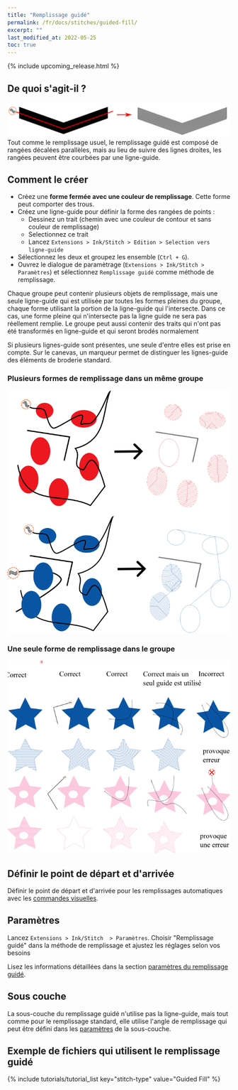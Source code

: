 ```yaml
---
title: "Remplissage guidé"
permalink: /fr/docs/stitches/guided-fill/
excerpt: ""
last_modified_at: 2022-05-25
toc: true
---
```

{% include upcoming_release.html %}

## De quoi s'agit-il ?



![Fill stitch detail](/assets/images/docs/guided-fill-detail.jpg)
Tout comme le remplissage usuel, le remplissage guidé est composé de rangées décalées parallèles, mais au lieu de suivre des lignes droites,  les rangées peuvent être courbées par une ligne-guide.

## Comment le créer

* Créez une **forme fermée avec une couleur de remplissage**. Cette forme  peut comporter des trous.
* Créez une ligne-guide pour définir la forme des rangées de points :
    * Dessinez un trait (chemin avec une couleur de contour et sans couleur de remplissage)
    * Selectionnez ce trait
    * Lancez `Extensions > Ink/Stitch > Edition > Selection vers ligne-guide`
* Sélectionnez les deux et groupez les ensemble (`Ctrl + G`).
* Ouvrez le dialogue de paramètrage (`Extensions > Ink/Stitch > Paramètres`) et sélectionnez `Remplissage guidé` comme méthode de remplissage.

Chaque groupe peut contenir plusieurs objets de remplissage, mais une seule ligne-guide qui est utilisée par toutes les formes pleines du groupe, 
chaque forme utilisant la portion de la ligne-guide qui l'intersecte. Dans ce cas, une forme pleine qui n'intersecte pas la ligne guide ne sera pas réellement remplie. Le groupe peut aussi contenir des traits qui n'ont pas été transformés en ligne-guide et qui seront brodés normalement

Si plusieurs lignes-guide sont présentes, une seule d'entre elles est prise en compte. Sur le canevas, un marqueur permet de distinguer les lignes-guide des éléments de broderie standard.

### Plusieurs formes de remplissage dans un même groupe

![Guided Fill Group](/assets/images/docs/guided-fill-group.png)

### Une seule forme de remplissage dans le groupe

![Guided Fill One in a Group](/assets/images/docs/fr/guided-fill-single-fr.png)

## Définir le point de départ et d'arrivée
Définir le point de départ et d'arrivée pour les remplissages automatiques avec les [commandes visuelles](/fr/docs/commands/).

## Paramètres

Lancez `Extensions > Ink/Stitch  > Paramètres`. Choisir "Remplissage guidé" dans la méthode de remplissage et ajustez les réglages selon vos besoins

Lisez les informations détaillées dans la section  [paramètres du remplissage guidé](/fr/docs/params/).

## Sous couche

La sous-couche du remplissage guidé  n'utilise pas la ligne-guide, mais tout comme pour le remplissage standard, elle utilise l'angle de remplissage qui peut être défini dans les 
[paramètres](/docs/params/#fill-underlay) de la sous-couche.
##  Exemple de fichiers qui utilisent le remplissage guidé
{% include tutorials/tutorial_list key="stitch-type" value="Guided Fill" %}
